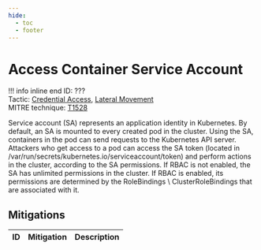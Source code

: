 ```yaml
---
hide:
  - toc
  - footer
---
```


# Access Container Service Account

!!! info inline end
    ID: ???<br>
    Tactic: [Credential Access](../tactics/CredentialAccess/index.md), [Lateral Movement](../tactics/LateralMovement/index.md) <br>
    MITRE technique: [T1528](https://attack.mitre.org/techniques/T1528/)

Service account (SA) represents an application identity in Kubernetes. By default, an SA is mounted to every created pod in the cluster. Using the SA, containers in the pod can send requests to the Kubernetes API server. Attackers who get access to a pod can access the SA token (located in /var/run/secrets/kubernetes.io/serviceaccount/token) and perform actions in the cluster, according to the SA permissions. If RBAC is not enabled, the SA has unlimited permissions in the cluster. If RBAC is enabled, its permissions are determined by the RoleBindings \ ClusterRoleBindings that are associated with it.

## Mitigations

|ID|Mitigation|Description|
|--|----------|-----------|